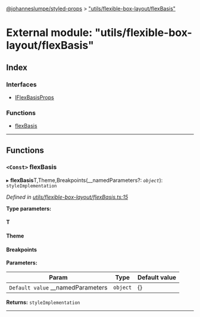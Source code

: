 [@johanneslumpe/styled-props](../README.md) > ["utils/flexible-box-layout/flexBasis"](../modules/_utils_flexible_box_layout_flexbasis_.md)

# External module: "utils/flexible-box-layout/flexBasis"

## Index

### Interfaces

* [IFlexBasisProps](../interfaces/_utils_flexible_box_layout_flexbasis_.iflexbasisprops.md)

### Functions

* [flexBasis](_utils_flexible_box_layout_flexbasis_.md#flexbasis)

---

## Functions

<a id="flexbasis"></a>

### `<Const>` flexBasis

▸ **flexBasis**T,Theme,Breakpoints(__namedParameters?: *`object`*): `styleImplementation`

*Defined in [utils/flexible-box-layout/flexBasis.ts:15](https://github.com/johanneslumpe/styled-props/blob/3abf398/src/utils/flexible-box-layout/flexBasis.ts#L15)*

**Type parameters:**

#### T 
#### Theme 
#### Breakpoints 
**Parameters:**

| Param | Type | Default value |
| ------ | ------ | ------ |
| `Default value` __namedParameters | `object` |  {} |

**Returns:** `styleImplementation`

___


